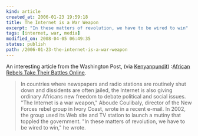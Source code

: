 ```yaml
---
kind: article
created_at: 2006-01-23 19:59:18
title: The Internet is a War Weapon
excerpt: "In these matters of revolution, we have to be wired to win"
tags: [internet, war, media]
modified_on: 2008-04-05 06:49:35
status: publish 
path: /2006-01-23-the-internet-is-a-war-weapon
---
```


An interesting article from the Washington Post, (via <a href="http://www.kenyanpundit.com/?p=113">Kenyanpundit</a>) :<a href="http://www.washingtonpost.com/wp-dyn/content/article/2006/01/13/AR2006011301730.html">African Rebels Take Their Battles Online</a>.


<blockquote class="large">
In countries where newspapers and radio stations are routinely shut down and dissidents are often jailed, the Internet is also giving ordinary Africans new freedom to debate political and social issues. "The Internet is a war weapon," Aboude Coulibaly, director of the New Forces rebel group in Ivory Coast, wrote in a recent e-mail. In 2002, the group used its Web site and TV station to launch a mutiny that toppled the government. "In these matters of revolution, we have to be wired to win," he wrote.</blockquote>

